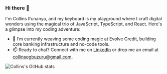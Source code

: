 ### Hi there 👋

I'm Collins Ifunanya, and my keyboard is my playground where I craft digital wonders using the magical trio of JavaScript, TypeScript, and  React. Here's a glimpse into my coding adventure:

- 🔭 I’m currently weaving some coding magic at Evolve Credit, building core banking infrastructure and no-code tools.
- 📫 Ready to chat? Connect with me on [LinkedIn](https://www.linkedin.com/in/collins-ogbuzuru/) or drop me an email at collinsogbuzuru@gmail.com.

![Collins's GitHub stats](https://github-readme-stats-nu-six-56.vercel.app/api?username=ifunanyacollins&show_icons=true&theme=radical)


